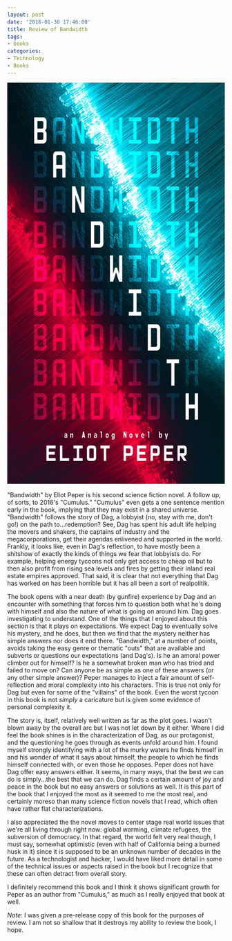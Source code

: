 ```yaml
--- 
layout: post
date: '2018-01-30 17:46:00'
title: Review of Bandwidth
tags: 
- books
categories:
- Technology
- Books
---
```

<p style="text-align:center"><img src="/images/bandwidth-cover.jpg" width="600" height="927"></p>

"Bandwidth" by Eliot Peper is his second science fiction novel. A follow up, of sorts, to 2016's "Cumulus." "Cumulus" even gets a one sentence mention early in the book, implying that they may exist in a shared universe. "Bandwidth" follows the story of Dag, a lobbyist (no, stay with me, don't go!) on the path to...redemption? See, Dag has spent his adult life helping the movers and shakers, the captains of industry and the megacorporations, get their agendas enlivened and supported in the world. Frankly, it looks like, even in Dag's reflection, to have mostly been a shitshow of exactly the kinds of things we fear that lobbyists do. For example, helping energy tycoons not only get access to cheap oil but to then also profit from rising sea levels and fires by getting their inland real estate empires approved. That said, it is clear that not everything that Dag has worked on has been horrible but it has all been a sort of realpolitik.

The book opens with a near death (by gunfire) experience by Dag and an encounter with something that forces him to question both what he's doing with himself and also the nature of what is going on around him. Dag goes investigating to understand. One of the things that I enjoyed about this section is that it plays on expectations. We expect Dag to eventually solve his mystery, and he does, but then we find that the mystery neither has simple answers nor does it end there. "Bandwidth," at a number of points, avoids taking the easy genre or thematic "outs" that are available and subverts or questions our expectations (and Dag's). Is he an amoral power climber out for himself? Is he a somewhat broken man who has tried and failed to move on? Can anyone be as simple as one of these answers (or any other simple answer)? Peper manages to inject a fair amount of self-reflection and moral complexity into his characters. This is true not only for Dag but even for some of the "villains" of the book. Even the worst tycoon in this book is not _simply_ a caricature but is given some evidence of personal complexity it.

The story is, itself, relatively well written as far as the plot goes. I wasn't blown away by the overall arc but I was not let down by it either. Where I did feel the book shines is in the characterization of Dag, as our protagonist, and the questioning he goes through as events unfold around him. I found myself strongly identifying with a lot of the murky waters he finds himself in and his wonder of what it says about himself, the people to which he finds himself connected with, or even those he opposes. Peper does not have Dag offer easy answers either. It seems, in many ways, that the best we can do is simply...the best that we can do. Dag finds a certain amount of joy and peace in the book but no easy answers or solutions as well. It is this part of the book that I enjoyed the most as it seemed to me the most real, and certainly moreso than many science fiction novels that I read, which often have rather flat characterizations.

I also appreciated the the novel moves to center stage real world issues that we're all living through right now: global warming, climate refugees, the subversion of democracy. In that regard, the world felt very real though, I must say, somewhat optimistic (even with half of California being a burned husk in it) since it is supposed to be an unknown number of decades in the future. As a technologist and hacker, I would have liked more detail in some of the technical issues or aspects raised in the book but I recognize that these can often detract from overall story.

I definitely recommend this book and I think it shows significant growth for Peper as an author from "Cumulus," as much as I really enjoyed that book at well.

*Note*: I was given a pre-release copy of this book for the purposes of review. I am not so shallow that it destroys my ability to review the book, I hope.